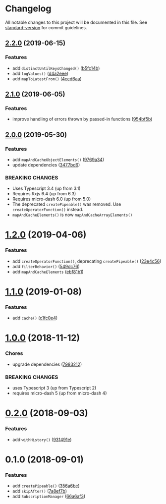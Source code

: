 # Changelog

All notable changes to this project will be documented in this file. See [standard-version](https://github.com/conventional-changelog/standard-version) for commit guidelines.

## [2.2.0](https://github.com/simontonsoftware/s-rxjs-utils/compare/v2.1.0...v2.2.0) (2019-06-15)

### Features

- add `distinctUntilKeysChanged()` ([b5fc14b](https://github.com/simontonsoftware/s-rxjs-utils/commit/b5fc14b))
- add `logValues()` ([d4a2eee](https://github.com/simontonsoftware/s-rxjs-utils/commit/d4a2eee))
- add `mapToLatestFrom()` ([4ccd6aa](https://github.com/simontonsoftware/s-rxjs-utils/commit/4ccd6aa))

## [2.1.0](https://github.com/simontonsoftware/s-rxjs-utils/compare/v2.0.0...v2.1.0) (2019-06-05)

### Features

- improve handling of errors thrown by passed-in functions ([954bf5b](https://github.com/simontonsoftware/s-rxjs-utils/commit/954bf5b))

## [2.0.0](https://github.com/simontonsoftware/s-rxjs-utils/compare/v1.2.0...v2.0.0) (2019-05-30)

### Features

- add `mapAndCacheObjectElements()` ([9769a34](https://github.com/simontonsoftware/s-rxjs-utils/commit/9769a34))
- update dependencies ([3477bd6](https://github.com/simontonsoftware/s-rxjs-utils/commit/3477bd6))

### BREAKING CHANGES

- Uses Typescript 3.4 (up from 3.1)
- Requires Rxjs 6.4 (up from 6.3)
- Requires micro-dash 6.0 (up from 5.0)
- The deprecated `createPipeable()` was removed. Use `createOperatorFunction()` instead.
- `mapAndCacheElements()` is now `mapAndCacheArrayElements()`

<a name="1.2.0"></a>

# [1.2.0](https://github.com/simontonsoftware/s-rxjs-utils/compare/v1.1.0...v1.2.0) (2019-04-06)

### Features

- add `createOperatorFunction()`, deprecating `createPipeable()` ([23e4c56](https://github.com/simontonsoftware/s-rxjs-utils/commit/23e4c56))
- add `filterBehavior()` ([549dc76](https://github.com/simontonsoftware/s-rxjs-utils/commit/549dc76))
- add `mapAndCacheElements` ([ebf81b1](https://github.com/simontonsoftware/s-rxjs-utils/commit/ebf81b1))

<a name="1.1.0"></a>

# [1.1.0](https://github.com/simontonsoftware/s-rxjs-utils/compare/v1.0.0...v1.1.0) (2019-01-08)

### Features

- add `cache()` ([c1fc0e4](https://github.com/simontonsoftware/s-rxjs-utils/commit/c1fc0e4))

<a name="1.0.0"></a>

# [1.0.0](https://github.com/simontonsoftware/s-rxjs-utils/compare/v0.2.0...v1.0.0) (2018-11-12)

### Chores

- upgrade dependencies ([7983212](https://github.com/simontonsoftware/s-rxjs-utils/commit/7983212))

### BREAKING CHANGES

- uses Typescript 3 (up from Typescript 2)
- requires micro-dash 5 (up from micro-dash 4)

<a name="0.2.0"></a>

# [0.2.0](https://github.com/simontonsoftware/s-rxjs-utils/compare/v0.1.0...v0.2.0) (2018-09-03)

### Features

- add `withHistory()` ([931491e](https://github.com/simontonsoftware/s-rxjs-utils/commit/931491e))

<a name="0.1.0"></a>

# 0.1.0 (2018-09-01)

### Features

- add `createPipeable()` ([356a6bc](https://github.com/simontonsoftware/s-rxjs-utils/commit/356a6bc))
- add `skipAfter()` ([7a8ef7b](https://github.com/simontonsoftware/s-rxjs-utils/commit/7a8ef7b))
- add `SubscriptionManager` ([66a6af3](https://github.com/simontonsoftware/s-rxjs-utils/commit/66a6af3))
